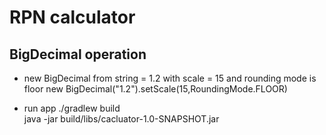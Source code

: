 # RPN calculator

## BigDecimal operation

* new BigDecimal from string = 1.2 with scale = 15 and rounding mode is floor
new BigDecimal("1.2").setScale(15,RoundingMode.FLOOR)

* run app
./gradlew build  
java -jar build/libs/cacluator-1.0-SNAPSHOT.jar   
